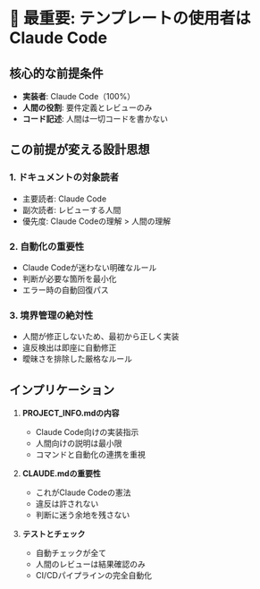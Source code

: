 # 🔴 最重要: テンプレートの使用者はClaude Code

## 核心的な前提条件
- **実装者**: Claude Code（100%）
- **人間の役割**: 要件定義とレビューのみ
- **コード記述**: 人間は一切コードを書かない

## この前提が変える設計思想

### 1. ドキュメントの対象読者
- 主要読者: Claude Code
- 副次読者: レビューする人間
- 優先度: Claude Codeの理解 > 人間の理解

### 2. 自動化の重要性
- Claude Codeが迷わない明確なルール
- 判断が必要な箇所を最小化
- エラー時の自動回復パス

### 3. 境界管理の絶対性
- 人間が修正しないため、最初から正しく実装
- 違反検出は即座に自動修正
- 曖昧さを排除した厳格なルール

## インプリケーション

1. **PROJECT_INFO.mdの内容**
   - Claude Code向けの実装指示
   - 人間向けの説明は最小限
   - コマンドと自動化の連携を重視

2. **CLAUDE.mdの重要性**
   - これがClaude Codeの憲法
   - 違反は許されない
   - 判断に迷う余地を残さない

3. **テストとチェック**
   - 自動チェックが全て
   - 人間のレビューは結果確認のみ
   - CI/CDパイプラインの完全自動化
